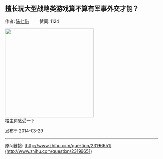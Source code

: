 ## 擅长玩大型战略类游戏算不算有军事外交才能？

作者: [陈七伤](http://www.zhihu.com/people/chen-qi-shang)&nbsp;&nbsp;&nbsp;&nbsp;&nbsp;&nbsp;&nbsp;&nbsp; 赞同: 1124


<img src="http://pic2.zhimg.com/bfeac7ff943ef6daab58e9e434c9c4ed_b.jpg" data-rawwidth="292" data-rawheight="224" class="content_image" width="292"><br>楼主你感受一下



发布于 2014-03-29



---
原问链接: [http://www.zhihu.com/question/23196651](http://www.zhihu.com/question/23196651)